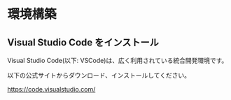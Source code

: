 # 環境構築

## Visual Studio Code をインストール

Visual Studio Code(以下: VSCode)は、広く利用されている統合開発環境です。

以下の公式サイトからダウンロード、インストールしてください。

https://code.visualstudio.com/